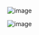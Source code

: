 ![image](https://github.com/user-attachments/assets/2488eb7b-8340-469a-9771-83b7c6fe123b)


![image](https://github.com/user-attachments/assets/b8a2b583-ef25-45cc-b440-814462b373df)
